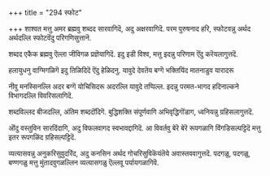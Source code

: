 +++
title = "294 स्फोट"

+++
शाश्वत मत्तु अमर ब्रह्मवु शब्दद सारवागिदॆ, अदु अक्षरवागिदॆ. परम पुरुषनाद हरि, स्फोटवन्नु अर्थद अर्थदल्लि स्फोटवॆंदु परिगणिसुत्तानॆ.

शब्दद एकैक ब्रह्मवु ऎल्ला जीविगळ प्रज्ञॆयागिदॆ. इदु इडी विश्व, मत्तु इदन्नु परिणाम ऎंदु करॆयलागुत्तदॆ.

हलायुधनु वाग्मिगळिगॆ इदु तिळिदिदॆ ऎंदु हेळिदनु. यावुदे देवतॆय बग्गॆ भक्तियिंद मातनाडुव यारादरू

नीवु मनस्सिनल्लि अदर बग्गॆ योचिसिदरू अदरल्लि यावुदे तप्पिल्ल. इदन्नु परमत-भागद हदिनाल्कने विभागदल्लि विवरिसलागिदॆ.

शब्दविल्लद बीजदल्लि, अंतिम शब्ददॊंदिगॆ. बुद्धिशक्ति संपूर्णवागि अभिवृद्धिगॊंडाग, ध्वनियन्नु ग्रहिसलागुत्तदॆ.

ऒंदु वस्तुविन सारदिंदागि, अदु विफलवागद स्वभावद्दागिदॆ. आ विवर्तवु बेरॆ बेरॆ रूपगळागि विंगडिसल्पट्टिदॆ मत्तु इतर रूपगळिंद ग्रहिसल्पट्टिदॆ.

व्यत्यासवन्नु अनुकरिसुवुदरिंद, अदु कनसिन अर्थद गोचरिसुविकॆयंतॆये अवास्तववागुत्तदॆ. पदगळु, पदगळु, बण्णगळु मत्तु मुंतादवुगळल्लिन व्यत्यासगळु ऎल्लवू पर्यायगळागिवॆ.

